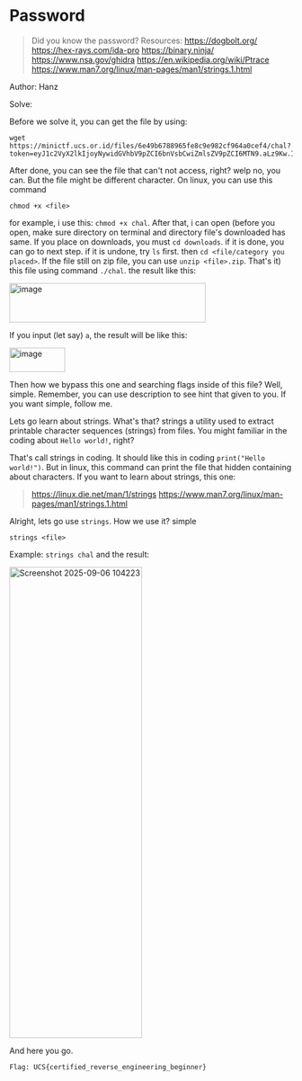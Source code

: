 # Password
> Did you know the password? Resources:
> https://dogbolt.org/
> https://hex-rays.com/ida-pro
> https://binary.ninja/
> https://www.nsa.gov/ghidra
> https://en.wikipedia.org/wiki/Ptrace
> https://www.man7.org/linux/man-pages/man1/strings.1.html 

Author: Hanz

Solve:

Before we solve it, you can get the file by using:

```
wget https://minictf.ucs.or.id/files/6e49b6788965fe8c9e982cf964a0cef4/chal?token=eyJ1c2VyX2lkIjoyNywidGVhbV9pZCI6bnVsbCwiZmlsZV9pZCI6MTN9.aLz9Kw.IRuzLUF5L2kGghSNbOV9fDVkNBw
```

After done, you can see the file that can't not access, right? welp no, you can. But the file might be different character. On linux, you can use this command

```
chmod +x <file>
```
for example, i use this: `chmod +x chal`. After that, i can open (before you open, make sure directory on terminal and directory file's downloaded has same. If you place on downloads, you must `cd downloads`. if it is done, you can 
go to next step. if it is undone, try `ls` first. then `cd <file/category you placed>`. If the file still on zip file, you can use `unzip <file>.zip`. That's it) this file using command `./chal`. the result like this:

<img width="349" height="70" alt="image" src="https://github.com/user-attachments/assets/a034609b-cd46-4b42-b040-d1ea86c61ecf" />

If you input (let say) `a`, the result will be like this: 

<img width="99" height="43" alt="image" src="https://github.com/user-attachments/assets/6b403a2a-1efc-49d4-bc22-5a01e2c5e960" />

Then how we bypass this one and searching flags inside of this file? Well, simple. Remember, you can use description to see hint that given to you. If you want simple, follow me.

Lets go learn about strings. What's that? strings a utility used to extract printable character sequences (strings) from files. You might familiar in the coding about `Hello world!`, right?

That's call strings in coding. It should like this in coding `print("Hello world!")`. But in linux, this command can print the file that hidden containing about characters. If you want to learn about strings,
this one:
> https://linux.die.net/man/1/strings
> https://www.man7.org/linux/man-pages/man1/strings.1.html

Alright, lets go use `strings`. How we use it? simple
```
strings <file>
```
Example: `strings chal` and the result:

<img width="236" height="838" alt="Screenshot 2025-09-06 104223" src="https://github.com/user-attachments/assets/d14c0401-3379-49e9-93aa-d73fb599defa" />

And here you go. 
```
Flag: UCS{certified_reverse_engineering_beginner}
```
